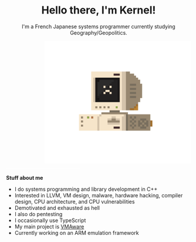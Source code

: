 <div align=center>
 
<h1>Hello there, I'm Kernel!</h1>

<p>I'm a French Japanese systems programmer currently studying Geography/Geopolitics.</p> 
</div>


<img src="assets/computer.gif" align="right" width="400">

<!--
Don't let the text wrap too narrowly to the left of the above image.
The `div` reduces the vertical height.
GitHub will autolink `img`, but won't produce a link when `href="#"`.
-->
<div><a href="#"><img src="assets/bumper.png"></a></div>

**Stuff about me**
- I do systems programming and library development in C++
- Interested in LLVM, VM design, malware, hardware hacking, compiler design, CPU architecture, and CPU vulnerabilities
- Demotivated and exhausted as hell
- I also do pentesting
- I occasionally use TypeScript
- My main project is [VMAware](https://github.com/kernelwernel/VMAware)
- Currently working on an ARM emulation framework 
<!-- - I'm currently learning Dutch 🇳🇱 and German 🇩🇪-->



<!--
<img src="assets/pixel_robot.gif">
-->
